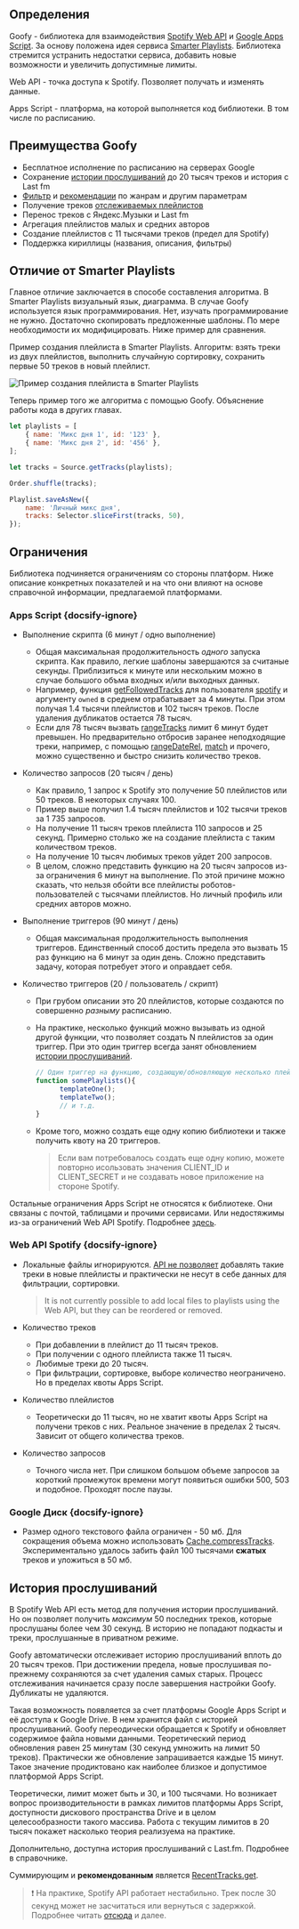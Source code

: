 ## Определения

Goofy - библиотека для взаимодействия [Spotify Web API](https://developer.spotify.com/documentation/web-api/) и [Google Apps Script](https://developers.google.com/apps-script). За основу положена идея сервиса [Smarter Playlists](http://smarterplaylists.playlistmachinery.com/about.html). Библиотека стремится устранить недостатки сервиса, добавить новые возможности и увеличить допустимные лимиты. 

Web API - точка доступа к Spotify. Позволяет получать и изменять данные.

Apps Script - платформа, на которой выполняется код библиотеки. В том числе по расписанию. 

## Преимущества Goofy

- Бесплатное исполнение по расписанию на серверах Google
- Сохранение [истории прослушиваний](#история-прослушиваний) до 20 тысяч треков и история с Last fm
- [Фильтр](#filterrangetrackstracks-args) и [рекомендации](#sourcegetrecomtracksqueryobj) по жанрам и другим параметрам
- Получение треков [отслеживаемых плейлистов](#sourcegetfollowedtrackstype-userid)
- Перенос треков с Яндекс.Музыки и Last fm
- Агрегация плейлистов малых и средних авторов
- Создание плейлистов с 11 тысячами треков (предел для Spotify)
- Поддержка кириллицы (названия, описания, фильтры)

## Отличие от Smarter Playlists

Главное отличие заключается в способе составления алгоритма. В Smarter Playlists визуальный язык, диаграмма. В случае Goofy используется язык программирования. Нет, изучать программирование не нужно. Достаточно скопировать предложенные шаблоны. По мере необходимости их модифицировать. Ниже пример для сравнения.

Пример создания плейлиста в Smarter Playlists. Алгоритм: взять треки из двух плейлистов, выполнить случайную сортировку, сохранить первые 50 треков в новый плейлист.

![Пример создания плейлиста в Smarter Playlists](../img/SmarterPlaylistsExample1.png)

Теперь пример того же алгоритма с помощью Goofy. Объяснение работы кода в других главах.
```js
let playlists = [
    { name: 'Микс дня 1', id: '123' },
    { name: 'Микс дня 2', id: '456' },
];

let tracks = Source.getTracks(playlists);

Order.shuffle(tracks);

Playlist.saveAsNew({
    name: 'Личный микс дня',
    tracks: Selector.sliceFirst(tracks, 50),
});
```

## Ограничения

Библиотека подчиняется ограничениям со стороны платформ. Ниже описание конкретных показателей и на что они влияют на основе справочной информации, предлагаемой платформами.

### Apps Script {docsify-ignore}
- Выполнение скрипта (6 минут / одно выполнение)

  - Общая максимальная продолжительность *одного* запуска скрипта. Как правило, легкие шаблоны завершаются за считаные секунды. Приблизиться к минуте или нескольким можно в случае большого объма входных и/или выходных данных.
  - Например, функция [getFollowedTracks](#sourcegetfollowedtrackstype-userid) для пользователя [spotify](#https://open.spotify.com/user/spotify) и аргументу `owned` в среднем отрабатывает за 4 минуты. При этом получая 1.4 тысячи плейлистов и 102 тысяч треков. После удаления дубликатов остается 78 тысяч. 
  - Если для 78 тысяч вызвать [rangeTracks](#filterrangetrackstracks-args) лимит 6 минут будет превышен. Но предварительно отбросив заранее неподходящие треки, например, с помощью [rangeDateRel](#filterrangedatereltracks-sincedays-beforedays), [match](#filtermatchtracks-strregex-invert) и прочего, можно существенно и быстро снизить количество треков.

- Количество запросов (20 тысяч / день)

  - Как правило, 1 запрос к Spotify это получение 50 плейлистов или 50 треков. В некоторых случаях 100.
  - Пример выше получил 1.4 тысяч плейлистов и 102 тысячи треков за 1 735 запросов.
  - На получение 11 тысяч треков плейлиста 110 запросов и 25 секунд. Примерно столько же на создание плейлиста с таким количеством треков.
  - На получение 10 тысяч любимых треков уйдет 200 запросов.
  - В целом, сложно представить функцию на 20 тысяч запросов из-за ограничения 6 минут на выполнение. По этой причине можно сказать, что нельзя обойти все плейлисты роботов-пользователей с тысячами плейлистов. Но личный профиль или средних авторов можно.

- Выполнение триггеров (90 минут / день)

   - Общая максимальная продолжительность выполнения триггеров. Единственный способ достить предела это вызвать 15 раз функцию на 6 минут за один день. Сложно представить задачу, которая потребует этого и оправдает себя. 

- Количество триггеров (20 / пользователь / скрипт)
  
   - При грубом описании это 20 плейлистов, которые создаются по совершенно *разныму* расписанию. 
   - На практике, несколько функций можно вызывать из одной другой функции, что позволяет создать N плейлистов за один триггер. При это один триггер всегда занят обновлением [истории прослушиваний](#история-прослушиваний).
     ```js
     // Один триггер на функцию, создающую/обновляющую несколько плейлистов
     function somePlaylists(){
           templateOne();
           templateTwo();
           // и т.д.
     }
     ```
   - Кроме того, можно создать еще одну копию библиотеки и также получить квоту на 20 триггеров.
  
     > Если вам потребовалось создать еще одну копию, можете повторно исользовать значения CLIENT_ID и CLIENT_SECRET и не создавать новое приложение на стороне Spotify.

Остальные ограничения Apps Script не относятся к библиотеке. Они связаны с почтой, таблицами и прочими сервисами. Или недостяжимы из-за ограничений Web API Spotify. Подробнее [здесь](https://developers.google.com/apps-script/guides/services/quotas).

### Web API Spotify {docsify-ignore}
- Локальные файлы игнорируются. [API не позволяет](https://developer.spotify.com/documentation/general/guides/local-files-spotify-playlists/) добавлять такие треки в новые плейлисты и практически не несут в себе данных для фильтрации, сортировки.
  
  > It is not currently possible to add local files to playlists using the Web API, but they can be reordered or removed.

- Количество треков 
  - При добавлении в плейлист до 11 тысяч треков.
  - При получении с одного плейлиста также 11 тысяч.
  - Любимые треки до 20 тысяч.
  - При фильтрации, сортировке, выборе количество неограничено. Но в пределах квоты Apps Script.
- Количество плейлистов
  - Теоретически до 11 тысяч, но не хватит квоты Apps Script на получени треков с них. Реальное значение в пределах 2 тысяч. Зависит от общего количества треков.
- Количество запросов
  - Точного числа нет. При слишком большом объеме запросов за короткий промежуток времени могут появиться ошибки 500, 503 и подобное. Проходят после паузы. 
  
### Google Диск {docsify-ignore}
- Размер одного текстового файла ограничен - 50 мб. Для сокращения объема можно использовать [Cache.compressTracks](/func?id=compresstracks). Экспериментально удалось забить файл 100 тысячами **сжатых** треков и уложиться в 50 мб.

## История прослушиваний

В Spotify Web API есть метод для получения истории прослушиваний. Но он позволяет получить *максимум* 50 последних треков, которые прослушаны более чем 30 секунд. В историю не попадают подкасты и треки, прослушанные в приватном режиме.

Goofy автоматически отслеживает историю прослушиваний вплоть до 20 тысяч треков. При достижении предела, новые прослушивая по-прежнему сохраняются за счет удаления самых старых. Процесс отслеживания начинается сразу после завершения настройки Goofy. Дубликаты не удаляются. 

Такая возможность появляется за счет платформы Google Apps Script и её доступа к Google Drive. В нем хранится файл с историей прослушиваний. Goofy переодически обращается к Spotify и обновляет содержимое файла новыми данными. Теоретический период обновления равен 25 минутам (30 секунд умножить на лимит 50 треков). Практически же обновление запрашивается каждые 15 минут. Такое значение продиктовано как наиболее близкое и допустимое платформой Apps Script.

Теоретически, лимит может быть и 30, и 100 тысячами. Но возникает вопрос производительности в рамках лимитов платформы Apps Script, доступности дискового пространства Drive и в целом целесообразности такого массива. Работа с текущим лимитов в 20 тысяч покажет насколько теория реализуема на практике.

Дополнительно, доступна история прослушиваний с Last.fm. Подробнее в справочнике.

Суммирующим и **рекомендованным** является [RecentTracks.get](/func?id=get).

> ❗️ На практике, Spotify API работает нестабильно. Трек после 30 секунд может не засчитаться или вернуться с задержкой. Подробнее читать [отсюда](https://4pda.ru/forum/index.php?s=&showtopic=715234&view=findpost&p=101348829) и далее.